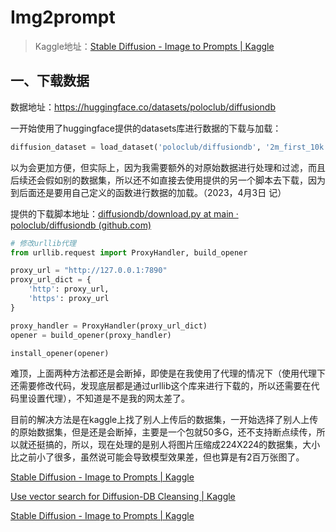 # Img2prompt

> Kaggle地址：[Stable Diffusion - Image to Prompts | Kaggle](https://www.kaggle.com/competitions/stable-diffusion-image-to-prompts/discussion/398529)

## 一、下载数据

数据地址：https://huggingface.co/datasets/poloclub/diffusiondb

一开始使用了huggingface提供的datasets库进行数据的下载与加载：

```python
diffusion_dataset = load_dataset('poloclub/diffusiondb', '2m_first_10k', cache_dir="./cache", split="train")
```

以为会更加方便，但实际上，因为我需要额外的对原始数据进行处理和过滤，而且后续还会假如别的数据集，所以还不如直接去使用提供的另一个脚本去下载，因为到后面还是要用自己定义的函数进行数据的加载。（2023，4月3日 记）

提供的下载脚本地址：[diffusiondb/download.py at main · poloclub/diffusiondb (github.com)](https://github.com/poloclub/diffusiondb/blob/main/scripts/download.py)

```python
# 修改urllib代理
from urllib.request import ProxyHandler, build_opener

proxy_url = "http://127.0.0.1:7890"
proxy_url_dict = {
    'http': proxy_url,
    'https': proxy_url
}

proxy_handler = ProxyHandler(proxy_url_dict)
opener = build_opener(proxy_handler)

install_opener(opener)
```

难顶，上面两种方法都还是会断掉，即使是在我使用了代理的情况下（使用代理下还需要修改代码，发现底层都是通过urllib这个库来进行下载的，所以还需要在代码里设置代理），不知道是不是我的网太差了。

目前的解决方法是在kaggle上找了别人上传后的数据集，一开始选择了别人上传的原始数据集，但是还是会断掉，主要是一个包就50多G，还不支持断点续传，所以就还挺搞的，所以，现在处理的是别人将图片压缩成224X224的数据集，大小比之前小了很多，虽然说可能会导致模型效果差，但也算是有2百万张图了。





[Stable Diffusion - Image to Prompts | Kaggle](https://www.kaggle.com/competitions/stable-diffusion-image-to-prompts/discussion/396136)

[Use vector search for Diffusion-DB Cleansing | Kaggle](https://www.kaggle.com/code/tomokihirose/use-vector-search-for-diffusion-db-cleansing)

[Stable Diffusion - Image to Prompts | Kaggle](https://www.kaggle.com/competitions/stable-diffusion-image-to-prompts/discussion/388080)